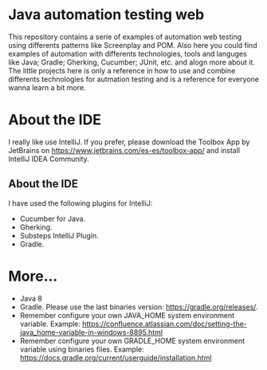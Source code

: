 # Java automation testing web
This repository contains a serie of examples of automation web testing using differents patterns like Screenplay  and POM. Also here you could find examples of automation with differents technologies, tools and languges like Java; Gradle; Gherking, Cucumber; JUnit, etc. and alogn more about it. The little projects here is only a reference in how to use and combine differents technologies for autmation testing and is a reference for everyone wanna learn a bit more.

# About the IDE
I really like use IntelliJ. If you prefer, please download the Toolbox App by JetBrains on https://www.jetbrains.com/es-es/toolbox-app/ and install IntelliJ IDEA Community.

## About the IDE
I have used the following plugins for IntelliJ:
- Cucumber for Java.
- Gherking.
- Substeps IntelliJ Plugin.
- Gradle.

# More...
- Java 8
- Gradle. Please use the last binaries version: https://gradle.org/releases/.
- Remember configure your own JAVA_HOME system environment variable. Example: https://confluence.atlassian.com/doc/setting-the-java_home-variable-in-windows-8895.html
- Remember configure your own GRADLE_HOME system environment variable using binaries files. Example: https://docs.gradle.org/current/userguide/installation.html
